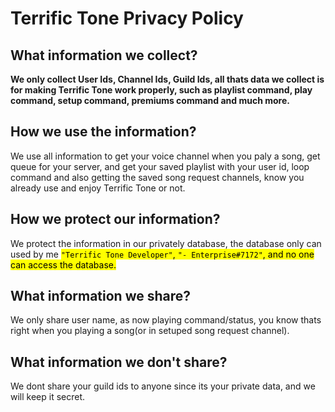 # Terrific Tone Privacy Policy

## What information we collect?
<b>We only collect User Ids, Channel Ids, Guild Ids, all thats data we collect is for making Terrific Tone work properly, such as playlist command, play command, setup command, premiums command and much more.</b>

## How we use the information?
We use all information to get your voice channel when you paly a song, get queue for your server, and get your saved playlist with your user id, loop command and also getting the saved song request channels, know you already use and enjoy Terrific Tone or not.

## How we protect our information?
We protect the information in our privately database, the database only can used by me <mark>`"Terrific Tone Developer"`, `"- Enterprise#7172"`, and no one can access the database.

## What information we share?
We only share user name, as now playing command/status, you know thats right when you playing a song(or in setuped song request channel).

## What information we don't share?
We dont share your guild ids to anyone since its your private data, and we will keep it secret.
